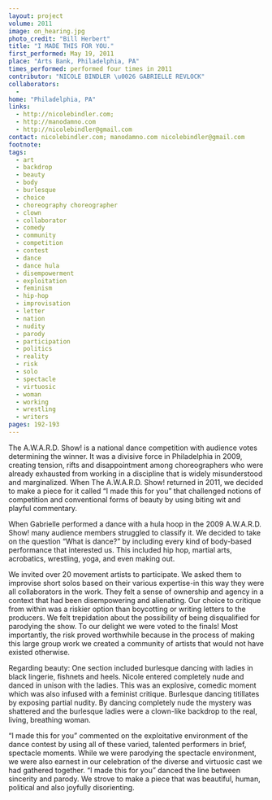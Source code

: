 ```yaml
---
layout: project
volume: 2011
image: on_hearing.jpg
photo_credit: "Bill Herbert"
title: "I MADE THIS FOR YOU."
first_performed: May 19, 2011
place: "Arts Bank, Philadelphia, PA"
times_performed: performed four times in 2011
contributor: "NICOLE BINDLER \u0026 GABRIELLE REVLOCK"
collaborators: 
  - 
home: "Philadelphia, PA"
links: 
  - http://nicolebindler.com;
  - http://manodamno.com
  - http://nicolebindler@gmail.com
contact: nicolebindler.com; manodamno.com nicolebindler@gmail.com
footnote: 
tags: 
  - art
  - backdrop
  - beauty
  - body
  - burlesque
  - choice
  - choreography choreographer
  - clown
  - collaborator
  - comedy
  - community
  - competition
  - contest
  - dance
  - dance hula
  - disempowerment
  - exploitation
  - feminism
  - hip-hop
  - improvisation
  - letter
  - nation
  - nudity
  - parody
  - participation
  - politics
  - reality
  - risk
  - solo
  - spectacle
  - virtuosic
  - woman
  - working
  - wrestling
  - writers
pages: 192-193
---
```


The A.W.A.R.D. Show! is a national dance competition with audience votes determining the winner. It was a divisive force in Philadelphia in 2009, creating tension, rifts and disappointment among choreographers who were already exhausted from working in a discipline that is widely misunderstood and marginalized. When The A.W.A.R.D. Show! returned in 2011, we decided to make a piece for it called “I made this for you” that challenged notions of competition and conventional forms of beauty by using biting wit and playful commentary.

When Gabrielle performed a dance with a hula hoop in the 2009 A.W.A.R.D. Show! many audience members struggled to classify it. We decided to take on the question “What is dance?” by including every kind of body-based performance that interested us. This included hip hop, martial arts, acrobatics, wrestling, yoga, and even making out. 

We invited over 20 movement artists to participate. We asked them to improvise short solos based on their various expertise-in this way they were all collaborators in the work. They felt a sense of ownership and agency in a context that had been disempowering and alienating. Our choice to critique from within was a riskier option than boycotting or writing letters to the producers. We felt trepidation about the possibility of being disqualified for parodying the show. To our delight we were voted to the finals! Most importantly, the risk proved worthwhile because in the process of making this large group work we created a community of artists that would not have existed otherwise. 

Regarding beauty: One section included burlesque dancing with ladies in black lingerie, fishnets and heels. Nicole entered completely nude and danced in unison with the ladies. This was an explosive, comedic moment which was also infused with a feminist critique. Burlesque dancing titillates by exposing partial nudity. By dancing completely nude the mystery was shattered and the burlesque ladies were a clown-like backdrop to the real, living, breathing woman. 

“I made this for you” commented on the exploitative environment of the dance contest by using all of these varied, talented performers in brief, spectacle moments. While we were parodying the spectacle environment, we were also earnest in our celebration of the diverse and virtuosic cast we had gathered together. “I made this for you” danced the line between sincerity and parody. We strove to make a piece that was beautiful, human, political and also joyfully disorienting.
